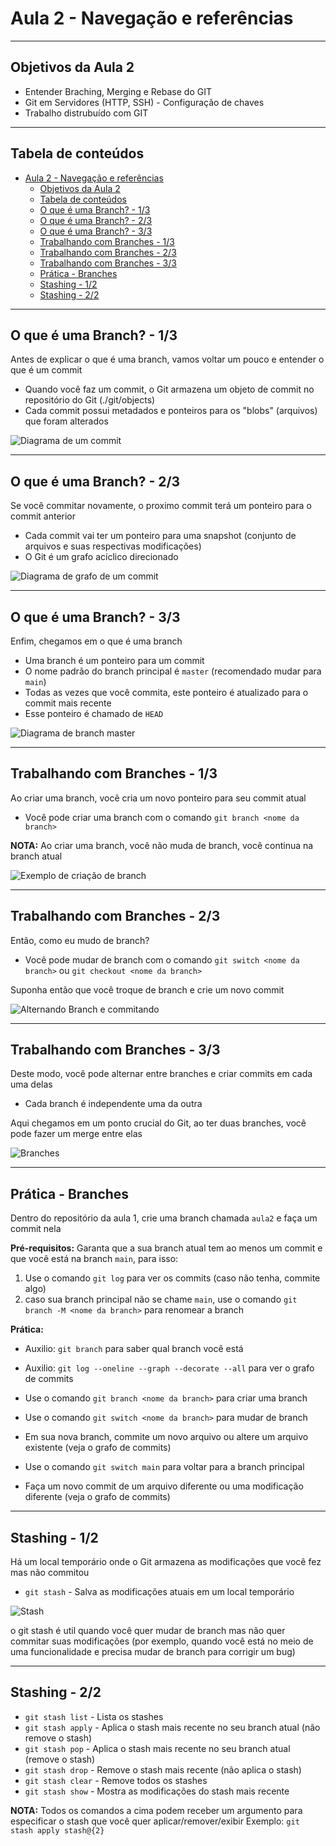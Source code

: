 # Aula 2 - Navegação e referências

---

## Objetivos da Aula 2

- Entender Braching, Merging e Rebase do GIT
- Git em Servidores (HTTP, SSH) - Configuração de chaves
- Trabalho distrubuído com GIT

---

## Tabela de conteúdos

- [Aula 2 - Navegação e referências](#aula-2---navegação-e-referências)
  - [Objetivos da Aula 2](#objetivos-da-aula-2)
  - [Tabela de conteúdos](#tabela-de-conteúdos)
  - [O que é uma Branch? - 1/3](#o-que-é-uma-branch---13)
  - [O que é uma Branch? - 2/3](#o-que-é-uma-branch---23)
  - [O que é uma Branch? - 3/3](#o-que-é-uma-branch---33)
  - [Trabalhando com Branches - 1/3](#trabalhando-com-branches---13)
  - [Trabalhando com Branches - 2/3](#trabalhando-com-branches---23)
  - [Trabalhando com Branches - 3/3](#trabalhando-com-branches---33)
  - [Prática - Branches](#prática---branches)
  - [Stashing - 1/2](#stashing---12)
  - [Stashing - 2/2](#stashing---22)

---

<!-- TODO: Adicionar revisão de comandos e teoria da ultima aula -->

## O que é uma Branch? - 1/3

Antes de explicar o que é uma branch, vamos voltar um pouco e entender o que é um commit

<!-- Quando você faz um commit executando git commit, o Git verifica cada subdiretório (neste caso,
apenas o diretório raiz do projeto) e armazena esses objetos no repositório do Git. O Git então cria
um objeto de commit que possui os metadados e um ponteiro para a raiz do projeto para que ele
possa recriar aquele snapshots quando necessário.
Resumir isso
 -->

- Quando você faz um commit, o Git armazena um objeto de commit no repositório do Git (./git/objects)
- Cada commit possui metadados e ponteiros para os "blobs" (arquivos) que foram alterados

![Diagrama de um commit](images/aula2/commit.png)

---

## O que é uma Branch? - 2/3

Se você commitar novamente, o proximo commit terá um ponteiro para o commit anterior

<!-- REVIEW: A definição de snapshot esta certa? -->
- Cada commit vai ter um ponteiro para uma snapshot (conjunto de arquivos e suas respectivas modificações)
- O Git é um grafo acíclico direcionado

![Diagrama de grafo de um commit](images/aula2/commitGraph.png)

---

## O que é uma Branch? - 3/3

Enfim, chegamos em o que é uma branch

- Uma branch é um ponteiro para um commit
- O nome padrão do branch principal é `master` (recomendado mudar para `main`)
- Todas as vezes que você commita, este ponteiro é atualizado para o commit mais recente
- Esse ponteiro é chamado de `HEAD`

![Diagrama de branch master](images/aula2/headBranchExample.png)

---

## Trabalhando com Branches - 1/3

Ao criar uma branch, você cria um novo ponteiro para seu commit atual

- Você pode criar uma branch com o comando `git branch <nome da branch>`

**NOTA:** Ao criar uma branch, você não muda de branch, você continua na branch atual

![Exemplo de criação de branch](images/aula2/createBranch.png)

---

## Trabalhando com Branches - 2/3

Então, como eu mudo de branch?

- Você pode mudar de branch com o comando `git switch <nome da branch>` ou `git checkout <nome da branch>`

Suponha então que você troque de branch e crie um novo commit

![Alternando Branch e commitando](images/aula2/switchBranch.png)

---

## Trabalhando com Branches - 3/3

Deste modo, você pode alternar entre branches e criar commits em cada uma delas

- Cada branch é independente uma da outra

Aqui chegamos em um ponto crucial do Git, ao ter duas branches, você pode fazer um merge entre elas

![Branches](images/aula2/branches.png)

---

## Prática - Branches
<!-- NOTE: A prática será ao vivo junto dos alunos -->

Dentro do repositório da aula 1, crie uma branch chamada `aula2` e faça um commit nela

**Pré-requisitos:** Garanta que a sua branch atual tem ao menos um commit e que você está na branch `main`, para isso:

1. Use o comando `git log` para ver os commits (caso não tenha, commite algo)
2. caso sua branch principal não se chame `main`, use o comando `git branch -M <nome da branch>` para renomear a branch

**Prática:**

- Auxilio: `git branch` para saber qual branch você está
- Auxilio: `git log --oneline --graph --decorate --all` para ver o grafo de commits

- Use o comando `git branch <nome da branch>` para criar uma branch
- Use o comando `git switch <nome da branch>` para mudar de branch
- Em sua nova branch, commite um novo arquivo ou altere um arquivo existente (veja o grafo de commits)
- Use o comando `git switch main` para voltar para a branch principal
- Faça um novo commit de um arquivo diferente ou uma modificação diferente (veja o grafo de commits)

---

## Stashing - 1/2

Há um local temporário onde o Git armazena as modificações que você fez mas não commitou

- `git stash` - Salva as modificações atuais em um local temporário

![Stash](images/aula2/gitStash.jpg)

o git stash é util quando você quer mudar de branch mas não quer commitar suas modificações (por exemplo, quando você está no meio de uma funcionalidade e precisa mudar de branch para corrigir um bug)

---

## Stashing - 2/2

<!-- TODO: Colocar exemplos e criar demonstração de uso -->

- `git stash list` - Lista os stashes
- `git stash apply` - Aplica o stash mais recente no seu branch atual (não remove o stash)
- `git stash pop` - Aplica o stash mais recente no seu branch atual (remove o stash)
- `git stash drop` - Remove o stash mais recente (não aplica o stash)
- `git stash clear` - Remove todos os stashes
- `git stash show` - Mostra as modificações do stash mais recente

**NOTA:** Todos os comandos a cima podem receber um argumento para especificar o stash que você quer aplicar/remover/exibir
Exemplo: `git stash apply stash@{2}`

